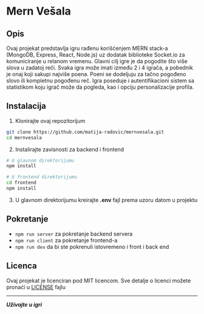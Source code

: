 # Mern Vešala

## Opis

Ovaj projekat predstavlja igru rađenu korišćenjem MERN stack-a (MongoDB, Express, React, Node.js) uz dodatak biblioteke Socket.io za komuniciranje u relanom vremenu. Glavni cilj igre je da pogodite što više slova u zadatoj reči. Svaka igra može imati između 2 i 4 igrača, a pobednik je onaj koji sakupi najviše poena. Poeni se dodeljuju za tačno pogođeno slovo ili kompletnu pogođenu reč. Igra poseduje i autentifikacioni sistem sa statistikom koju igrač može da pogleda, kao i opciju personalizacije profila.

## Instalacija

1. Klonirajte ovaj repozitorijum

```bash
git clone https://github.com/matija-radovic/mernvesala.git
cd mernvesala
```

2. Instalirajte zavisnosti za backend i frontend
```bash
# U glavnom direktorijumu
npm install

# U frontend direktorijumu
cd frontend
npm install
```

3. U glavnom direktorijumu kreirajte **.env** fajl prema uzoru datom u projektu

## Pokretanje

+ `npm run server` za pokretanje backend servera
+ `npm run client` za pokretanje frontend-a
+ `npm run dev` da bi ste pokrenuli istovremeno i front i back end

## Licenca

Ovaj projekat je licenciran pod MIT licencom. Sve detalje o licenci možete pronaći u [LICENSE](https://github.com/matija-radovic/mernvesala/blob/main/LICENSE) fajlu

---
***Uživajte u igri***

